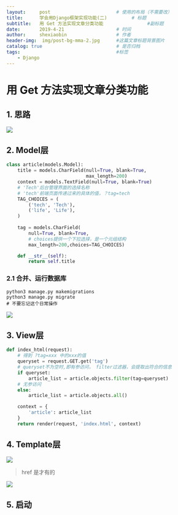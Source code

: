 ```yaml
---
layout:     post   				        # 使用的布局（不需要改）
title:      学会用Django框架实现功能(二) 		   # 标题 
subtitle:   用 Get 方法实现文章分类功能                #副标题
date:       2019-4-21 				    # 时间
author:     shexiaobin 				    # 作者
header-img:  img/post-bg-mma-2.jpg     	#这篇文章标题背景图片
catalog: true 						    # 是否归档
tags:								    #标签
    - Django
---
```




# 用 Get 方法实现文章分类功能

## 1. 思路

![](https://ws1.sinaimg.cn/large/aeb740d8gy1g2aq8t4f8cj20v20csq3r.jpg)



## 2. Model层

```python
class article(models.Model):
    title = models.CharField(null=True, blank=True, 
                             max_length=200)
    context = models.TextField(null=True, blank=True)
	# 'Tech'后台管理界面的选择名称
    # 'tech'前端页面传递过来的具体的值，？tag=tech
    TAG_CHOICES = (
        ('tech', 'Tech'),
        ('life', 'Life'),
    )
    
    tag = models.CharField(
    	null=True, blank=True, 
        # choices提供一个下拉选择，是一个元组结构
        max_length=200,choices=TAG_CHOICES)

    def __str__(self):
        return self.title
```



### 2.1 合并、运行数据库

```
python3 manage.py makemigrations
python3 manage.py migrate
# 不要忘记这个日常操作
```

![](https://ws1.sinaimg.cn/large/aeb740d8gy1g2aqnhmazkj20t80fewga.jpg)



## 3. View层

```python
def index_html(request):
    # 得到 ?tag=xxx 中的xxx的值
    queryset = request.GET.get('tag')
    # queryset不为空时,即有参访问， filter过滤器，会提取出符合的信息
    if queryset:
        article_list = article.objects.filter(tag=queryset)
    # 无参访问
    else:
        article_list = article.objects.all()

    context = {
        'article': article_list
    }
    return render(request, 'index.html', context)
```

## 4. Template层

![](https://ws1.sinaimg.cn/large/aeb740d8gy1g2ar7l42h6j20mu091mxp.jpg)

> href  是<a></a>才有的

![](https://ws1.sinaimg.cn/large/aeb740d8gy1g2ar8hpjr1j20l90crwf7.jpg)

## 5. 启动


